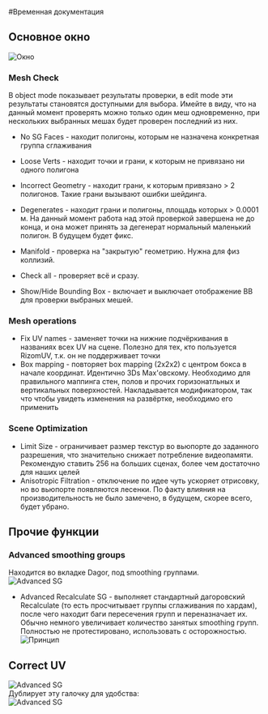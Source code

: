 #Временная документация

## Основное окно

![Окно](https://drive.google.com/uc?export=view&id=1oxIbhrhKSdP66WTD3WUh3ueDgc5m9aSB)

### Mesh Check
В object mode показывает результаты проверки, в edit mode эти результаты становятся доступными для выбора.
Имейте в виду, что на данный момент проверять можно только один меш одновременно, при нескольких выбранных мешах будет проверен последний из них.

* No SG Faces - находит полигоны, которым не назначена конкретная группа сглаживания
* Loose Verts - находит точки и грани, к которым не привязано ни одного полигона
* Incorrect Geometry - находит грани, к которым привязано > 2 полигонов. Такие грани вызывают ошибки шейдинга.
* Degenerates - находит грани и полигоны, площадь которых > 0.0001 м. На данный момент работа над этой проверкой завершена не до конца, и она может принять за дегенерат нормальный маленький полигон. В будущем будет фикс.
* Manifold - проверка на "закрытую" геометрию. Нужна для физ коллизий.
* Check all - проверяет всё и сразу.

* Show/Hide Bounding Box - включает и выключает отображение BB для проверки выбраных мешей.

### Mesh operations
* Fix UV names - заменяет точки на нижние подчёркивания в названиях всех UV на сцене. Полезно для тех, кто пользуется RizomUV, т.к. он не поддерживает точки
* Box mapping - повторяет box mapping (2x2x2) с центром бокса в начале координат. Идентично 3Ds Max'овскому. Необходимо для правильного маппинга стен, полов и прочих горизонатльных и вертикальных поверхностей. Накладывается модификатором, так что чтобы увидеть изменения на развёртке, необходимо его применить
### Scene Optimization
* Limit Size - ограничивает размер текстур во вьюпорте до заданного разрешения, что значительно снижает потребление видеопамяти. Рекомендую ставить 256 на больших сценах, более чем достаточно для наших целей
* Anisotropic Filtration - отключение по идее чуть ускоряет отрисовку, но во вьюпорте появляются лесенки. По факту влияния на производительность не было замечено, в будущем, скорее всего, будет убрано.

## Прочие функции
### Advanced smoothing groups
Находится во вкладке Dagor, под smoothing группами.                                  
![Advanced SG](https://drive.google.com/uc?export=view&id=1JQC4LbiKQEZ2jnAqflC4jj5Ta4mfIos0)
* Advanced Recalculate SG - выполняет стандартный дагоровский Recalculate (то есть просчитывает группы сглаживания по хардам), после чего находит баги пересечения групп и переназначает их. Обычно немного увеличивает количество занятых smoothing групп. Полностью не протестировано, использовать с осторожностью.                    
![Принцип](https://drive.google.com/uc?export=view&id=1mpfsM43Umt6E86EIBnnLiigoUCRPHsva)
## Correct UV                                                                         
![Advanced SG](https://drive.google.com/uc?export=view&id=1OvQIaw-9iKMMr0-nCsOGnuuwajTf1YcQ)                                              
Дублирует эту галочку для удобства:                                                                      
![Advanced SG](https://drive.google.com/uc?export=view&id=12uXMdkAGoxYfcQWji_j2nPoF2pChfprH)
  
